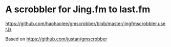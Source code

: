 # A scrobbler for Jing.fm to last.fm

https://github.com/haohaolee/gmscrobber/blob/master/jingfmscrobbler.user.js

Based on https://github.com/justan/gmscrobber


